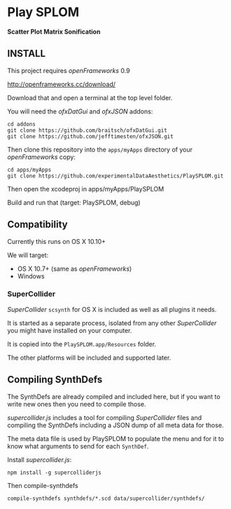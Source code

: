 # Play SPLOM

__Scatter Plot Matrix Sonification__

## INSTALL

This project requires *openFrameworks* 0.9

  http://openframeworks.cc/download/

Download that and open a terminal at the top level folder.

You will need the *ofxDatGui* and *ofxJSON* addons:

    cd addons
    git clone https://github.com/braitsch/ofxDatGui.git
    git clone https://github.com/jefftimesten/ofxJSON.git

Then clone this repository into the `apps/myApps` directory of your *openFrameworks* copy:

    cd apps/myApps
    git clone https://github.com/experimentalDataAesthetics/PlaySPLOM.git

Then open the xcodeproj in apps/myApps/PlaySPLOM

Build and run that (target: PlaySPLOM, debug)


## Compatibility

Currently this runs on OS X 10.10+

We will target:

- OS X 10.7+ (same as *openFrameworks*)
- Windows

### SuperCollider

*SuperCollider* `scsynth` for OS X is included as well as all plugins it needs.

It is started as a separate process, isolated from any other *SuperCollider* you might have installed on your computer.

It is copied into the `PlaySPLOM.app/Resources` folder.

The other platforms will be included and supported later.


## Compiling SynthDefs

The SynthDefs are already compiled and included here, but if you want to write new ones then you need to compile those.

*supercollider.js* includes a tool for compiling *SuperCollider* files and compiling the SynthDefs including a JSON dump of all meta data for those.

The meta data file is used by PlaySPLOM to populate the menu and for it to know what arguments to send for each `SynthDef`.

Install *supercollider.js*:

    npm install -g supercolliderjs

Then compile-synthdefs

```shell
compile-synthdefs synthdefs/*.scd data/supercollider/synthdefs/
```
